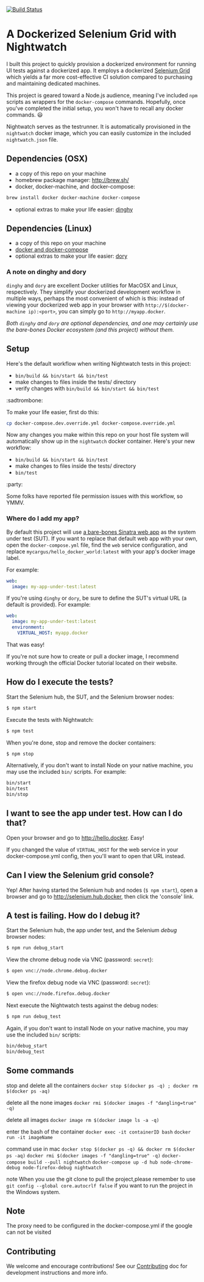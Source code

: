 [![Build Status](https://travis-ci.org/husheng-kooboo/docker-2nodes.svg?branch=master)](https://travis-ci.org/husheng-kooboo/docker-2nodes)

# A Dockerized Selenium Grid with Nightwatch

I built this project to quickly provision a dockerized environment for running
UI tests against a dockerized app. It employs a dockerized [Selenium Grid][grid]
which yields a far more cost-effective CI solution compared to purchasing and
maintaining dedicated machines.

This project is geared toward a Node.js audience, meaning I've included `npm`
scripts as wrappers for the `docker-compose` commands. Hopefully, once you've
completed the initial setup, you won't have to recall any docker commands.
:smiley:

Nightwatch serves as the testrunner. It is automatically provisioned in the
`nightwatch` docker image, which you can easily customize in the included
`nightwatch.json` file.

## Dependencies (OSX)

-   a copy of this repo on your machine
-   homebrew package manager: <http://brew.sh/>
-   docker, docker-machine, and docker-compose:

```sh
brew install docker docker-machine docker-compose
```

-   optional extras to make your life easier: [dinghy][dinghy]

## Dependencies (Linux)

-   a copy of this repo on your machine
-   [docker and docker-compose][docker]
-   optional extras to make your life easier: [dory][dory]

### A note on dinghy and dory

`dinghy` and `dory` are excellent Docker utilities for MacOSX and Linux,
respectively. They simplify your dockerized development workflow in multiple
ways, perhaps the most convenient of which is this: instead of viewing your
dockerized web app in your browser with `http://$(docker-machine ip):<port>`,
you can simply go to `http://myapp.docker`.

*Both `dinghy` and `dory` are optional dependencies, and one may certainly use
the bare-bones Docker ecosystem (and this project) without them.*

## Setup

Here's the default workflow when writing Nightwatch tests in this project:

-   `bin/build && bin/start && bin/test`
-   make changes to files inside the tests/ directory
-   verify changes with `bin/build && bin/start && bin/test`

:sadtrombone:

To make your life easier, first do this:

```sh
cp docker-compose.dev.override.yml docker-compose.override.yml
```

Now any changes you make within this repo on your host file system will
automatically show up in the `nightwatch` docker container. Here's your new
workflow:

-   `bin/build && bin/start && bin/test`
-   make changes to files inside the tests/ directory
-   `bin/test`

:party:

Some folks have reported file permission issues with this workflow, so YMMV.

### Where do I add my app?

By default this project will use [a bare-bones Sinatra web app][app]
as the system under test (SUT). If you want to replace that default web app with
your own, open the `docker-compose.yml` file, find the `web` service
configuration, and replace `mycargus/hello_docker_world:latest` with your app's
docker image label.

For example:

```yaml
web:
  image: my-app-under-test:latest
```

If you're using `dinghy` or `dory`, be sure to define the SUT's virtual URL (a
default is provided). For example:

```yaml
web:
  image: my-app-under-test:latest
  environment:
    VIRTUAL_HOST: myapp.docker
```

That was easy!

If you're not sure how to create or pull a docker image, I recommend working
through the official Docker tutorial located on their website.

## How do I execute the tests?

Start the Selenium hub, the SUT, and the Selenium browser nodes:

```sh
$ npm start
```

Execute the tests with Nightwatch:

```sh
$ npm test
```

When you're done, stop and remove the docker containers:

```sh
$ npm stop
```

Alternatively, if you don't want to install Node on your native machine, you may
use the included `bin/` scripts. For example:

```sh
bin/start
bin/test
bin/stop
```

## I want to see the app under test. How can I do that?

Open your browser and go to <http://hello.docker>. Easy!

If you changed the value of `VIRTUAL_HOST` for the web service in your
docker-compose.yml config, then you'll want to open that URL instead.

## Can I view the Selenium grid console?

Yep! After having started the Selenium hub and nodes (`$ npm start`), open a
browser and go to <http://selenium.hub.docker>, then click the 'console' link.

## A test is failing. How do I debug it?

Start the Selenium hub, the app under test, and the Selenium *debug* browser
nodes:

```sh
$ npm run debug_start
```

View the chrome debug node via VNC (password: `secret`):

```sh
$ open vnc://node.chrome.debug.docker
```

View the firefox debug node via VNC (password: `secret`):

```sh
$ open vnc://node.firefox.debug.docker
```

Next execute the Nightwatch tests against the debug nodes:

```sh
$ npm run debug_test
```

Again, if you don't want to install Node on your native machine, you may use the
included `bin/` scripts:

```sh
bin/debug_start
bin/debug_test
```
## Some commands
stop and delete all the containers
`docker stop $(docker ps -q) ; docker rm $(docker ps -aq)`

delete all the none images
`docker rmi $(docker images -f "dangling=true" -q)`

delete all images
`docker image rm $(docker image ls -a -q)`

enter the bash of the container
`docker exec -it containerID bash`
`docker run -it imageName`

command use in mac
`docker stop $(docker ps -q) && docker rm $(docker ps -aq)`
`docker rmi $(docker images -f "dangling=true" -q)`
`docker-compose build --pull nightwatch`
`docker-compose up -d hub node-chrome-debug node-firefox-debug nightwatch`

note
When you use the git clone to pull the project,please remember to use 
`git config --global core.autocrlf false` 
if you want to run the project in the Windows system.

## Note
The proxy need to be configured in the docker-compose.yml 
if the google can not be visited

## Contributing

We welcome and encourage contributions! See our [Contributing][contributing] doc
for development instructions and more info.

[app]: https://github.com/mycargus/hello_docker_world
[contributing]: https://github.com/mycargus/nightwatch-docker-grid/blob/master/CONTRIBUTING.md
[dinghy]: https://github.com/codekitchen/dinghy
[docker]: https://docs.docker.com/engine/installation/linux/
[dory]: https://github.com/FreedomBen/dory
[grid]: https://github.com/SeleniumHQ/selenium/wiki/Grid2
